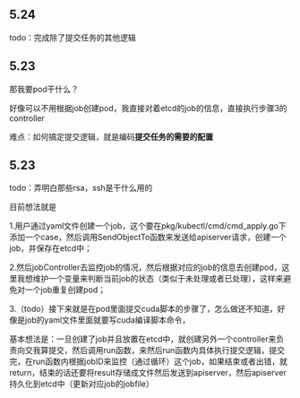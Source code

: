 

## 5.24

todo：完成除了提交任务的其他逻辑

## 5.23

那我要pod干什么？

好像可以不用根据job创建pod，我直接对着etcd的job的信息，直接执行步骤3的controller

难点：如何搞定提交逻辑，就是编码**提交任务的需要的配置**

## 5.23

todo：弄明白那些rsa，ssh是干什么用的

目前想法就是

1.用户通过yaml文件创建一个job，这个要在pkg/kubectl/cmd/cmd_apply.go下添加一个case，然后调用SendObjectTo函数来发送给apiserver请求，创建一个job，并保存在etcd中；

2.然后jobController去监控job的情况，然后根据对应的job的信息去创建pod，这里我想维护一个变量来判断当前job的状态（类似于未处理或者已处理），这样来避免对一个job重复创建pod；

3.（todo）接下来就是在pod里面提交cuda脚本的步骤了，怎么做还不知道，好像是job的yaml文件里面就要写cuda编译脚本命令，

基本想法是：一旦创建了job并且放置在etcd中，就创建另外一个controller来负责向交我算提交，然后调用run函数，来然后run函数内具体执行提交逻辑，提交完，在run函数内根据jobID来监控（通过循环）这个job，如果结束或者出错，就return，结束的话还要将result存储成文件然后发送到apiserver，然后apiserver持久化到etcd中（更新对应job的jobfile）
